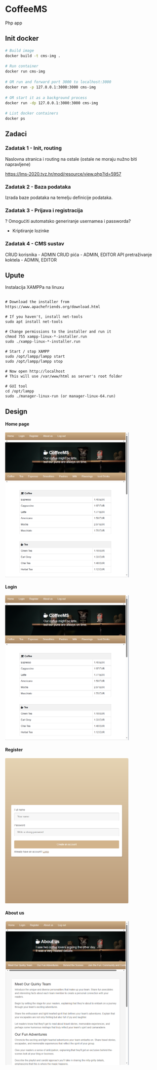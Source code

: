 # CoffeeMS

Php app


## Init docker

```sh
# Build image
docker build -t cms-img .

# Run container
docker run cms-img

# OR run and forward port 3000 to localhost:3000
docker run -p 127.0.0.1:3000:3000 cms-img

# OR start it as a background process
docker run -dp 127.0.0.1:3000:3000 cms-img

# List docker containers
docker ps
```

## Zadaci

### Zadatak 1 - Init, routing

Naslovna stranica i routing na ostale (ostale ne moraju nužno biti napravljene)

https://lms-2020.tvz.hr/mod/resource/view.php?id=5957

### Zadatak 2 - Baza podataka

Izrada baze podataka na temelju definicije podataka.

### Zadatak 3 - Prijava i registracija

? Omogućiti automatsko generiranje usernamea i passworda?

+ Kriptiranje lozinke

### Zadatak 4 - CMS sustav

CRUD korisnika - ADMIN
CRUD pića - ADMIN, EDITOR
API pretraživanje koktela - ADMIN, EDITOR


## Upute

Instalacija XAMPPa na linuxu

```shell

# Download the installer from https://www.apachefriends.org/download.html

# If you haven't, install net-tools
sudo apt install net-tools

# Change permissions to the installer and run it
chmod 755 xampp-linux-*-installer.run
sudo ./xampp-linux-*-installer.run

# Start / stop XAMPP
sudo /opt/lampp/lampp start
sudo /opt/lampp/lampp stop

# Now open http://localhost
# This will use /var/www/html as server's root folder

# GUI tool
cd /opt/lampp
sudo ./manager-linux-run (or manager-linux-64.run)

```

## Design

#### Home page
<img src="images/home-page.png" alt="Home page" width="400"/>

#### Login
<img src="images/home-page.png" alt="images/login-page.png" width="400"/>

#### Register
<img src="images/register-page.png" alt="Register page" width="400"/>

#### About us
<img src="images/about-us-page.png" alt="About us" width="400"/>

